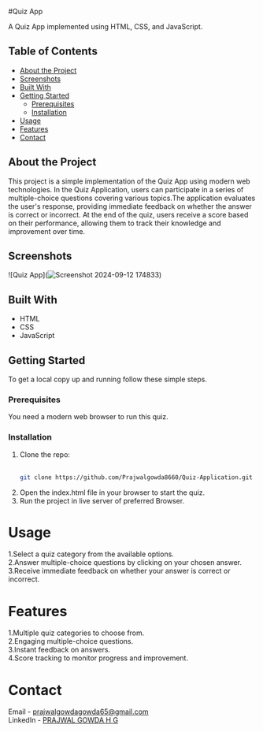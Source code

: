 #Quiz App

A Quiz App implemented using HTML, CSS, and JavaScript.

## Table of Contents

- [About the Project](#about-the-project)
- [Screenshots](#screenshots)
- [Built With](#built-with)
- [Getting Started](#getting-started)
  - [Prerequisites](#prerequisites)
  - [Installation](#installation)
- [Usage](#usage)
- [Features](#features)
- [Contact](#contact)

## About the Project

This project is a simple implementation of the Quiz App using modern web technologies. In the Quiz Application, users can participate in a series of multiple-choice questions covering various topics.The application evaluates the user's response, providing immediate feedback on whether the answer is correct or incorrect. At the end of the quiz, users receive a score based on their performance, allowing them to track their knowledge and improvement over time.
## Screenshots
![Quiz App](![Screenshot 2024-09-12 174833](https://github.com/user-attachments/assets/15bbb97f-8297-4ce9-a15c-526d74ee41cd))

## Built With

- HTML
- CSS
- JavaScript

## Getting Started

To get a local copy up and running follow these simple steps.

### Prerequisites

You need a modern web browser to run this quiz.

### Installation

1. Clone the repo:<br><br>
   ```sh
   git clone https://github.com/Prajwalgowda8660/Quiz-Application.git
   
2. Open the index.html file in your browser to start the quiz.
3. Run the project in live server of preferred Browser.

# Usage
1.Select a quiz category from the available options.<br>
2.Answer multiple-choice questions by clicking on your chosen answer.<br>
3.Receive immediate feedback on whether your answer is correct or incorrect.<br>
# Features
1.Multiple quiz categories to choose from.<br>
2.Engaging multiple-choice questions.<br>
3.Instant feedback on answers.<br>
4.Score tracking to monitor progress and improvement.<br>
# Contact
Email - prajwalgowdagowda65@gmail.com<br>
LinkedIn - [PRAJWAL GOWDA H G](https://www.linkedin.com/in/prajwal-gowda-h-g-148534242/)


